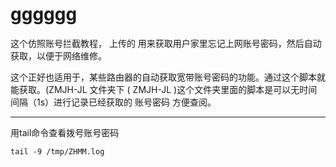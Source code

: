 # gggggg
这个仿照账号拦截教程， 上传的 用来获取用户家里忘记上网账号密码，然后自动获取，以便于网络维修。

这个正好也适用于，某些路由器的自动获取宽带账号密码的功能。通过这个脚本就能获取。(ZMJH-JL 文件夹下
( ZMJH-JL )这个文件夹里面的脚本是可以无时间间隔（1s）进行记录已经获取的 账号密码 方便查阅。

**** **** **** ****
用tail命令查看拨号账号密码

    tail -9 /tmp/ZHMM.log

